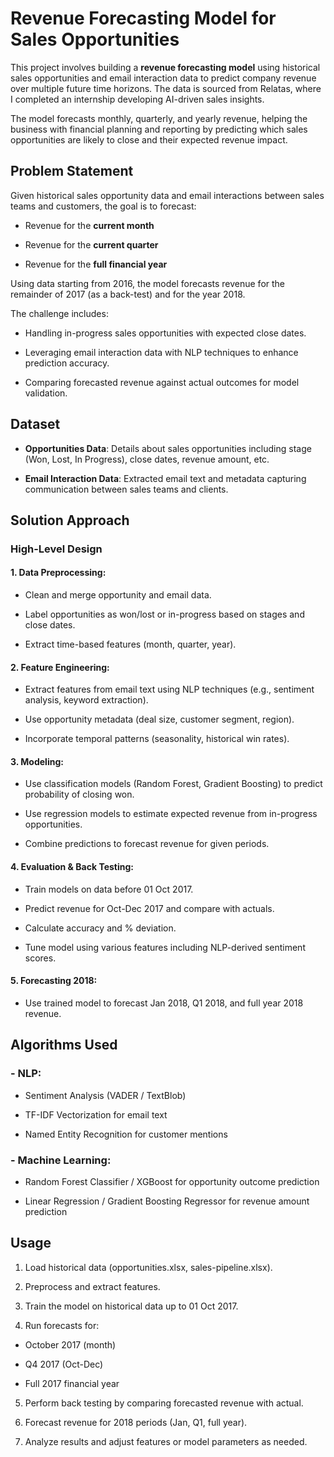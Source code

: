 # Revenue Forecasting Model for Sales Opportunities

This project involves building a **revenue forecasting model** using historical sales opportunities and email interaction data to predict company revenue over multiple future time horizons. The data is sourced from Relatas, where I completed an internship developing AI-driven sales insights.

The model forecasts monthly, quarterly, and yearly revenue, helping the business with financial planning and reporting by predicting which sales opportunities are likely to close and their expected revenue impact.

## Problem Statement

Given historical sales opportunity data and email interactions between sales teams and customers, the goal is to forecast:

- Revenue for the **current month**

- Revenue for the **current quarter**

- Revenue for the **full financial year**

Using data starting from 2016, the model forecasts revenue for the remainder of 2017 (as a back-test) and for the year 2018.

The challenge includes:

- Handling in-progress sales opportunities with expected close dates.

- Leveraging email interaction data with NLP techniques to enhance prediction accuracy.

- Comparing forecasted revenue against actual outcomes for model validation.

## Dataset

- **Opportunities Data**: Details about sales opportunities including stage (Won, Lost, In Progress), close dates, revenue amount, etc.

- **Email Interaction Data**: Extracted email text and metadata capturing communication between sales teams and clients.

## Solution Approach

### High-Level Design

#### 1. Data Preprocessing:

- Clean and merge opportunity and email data.

- Label opportunities as won/lost or in-progress based on stages and close dates.

- Extract time-based features (month, quarter, year).

#### 2. Feature Engineering:

- Extract features from email text using NLP techniques (e.g., sentiment analysis, keyword extraction).

- Use opportunity metadata (deal size, customer segment, region).

- Incorporate temporal patterns (seasonality, historical win rates).

#### 3. Modeling:

- Use classification models (Random Forest, Gradient Boosting) to predict probability of closing won.

- Use regression models to estimate expected revenue from in-progress opportunities.

- Combine predictions to forecast revenue for given periods.

#### 4. Evaluation & Back Testing:

- Train models on data before 01 Oct 2017.

- Predict revenue for Oct-Dec 2017 and compare with actuals.

- Calculate accuracy and % deviation.

- Tune model using various features including NLP-derived sentiment scores.

#### 5. Forecasting 2018:

- Use trained model to forecast Jan 2018, Q1 2018, and full year 2018 revenue.

## Algorithms Used

### - NLP:

- Sentiment Analysis (VADER / TextBlob)

- TF-IDF Vectorization for email text

- Named Entity Recognition for customer mentions

### - Machine Learning:

- Random Forest Classifier / XGBoost for opportunity outcome prediction

- Linear Regression / Gradient Boosting Regressor for revenue amount prediction

## Usage

1. Load historical data (opportunities.xlsx, sales-pipeline.xlsx).

2. Preprocess and extract features.

3. Train the model on historical data up to 01 Oct 2017.

4. Run forecasts for:

- October 2017 (month)

- Q4 2017 (Oct-Dec)

- Full 2017 financial year

5. Perform back testing by comparing forecasted revenue with actual.

6. Forecast revenue for 2018 periods (Jan, Q1, full year).

7. Analyze results and adjust features or model parameters as needed.
